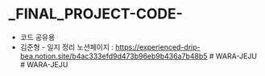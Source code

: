 # _FINAL_PROJECT-CODE-
- 코드 공유용
- 김준형 - 일지 정리 노션페이지 : https://experienced-drip-bea.notion.site/b4ac333efd9d473b96eb9b436a7b48b5
#   W A R A - J E J U  
 #   W A R A - J E J U  
 